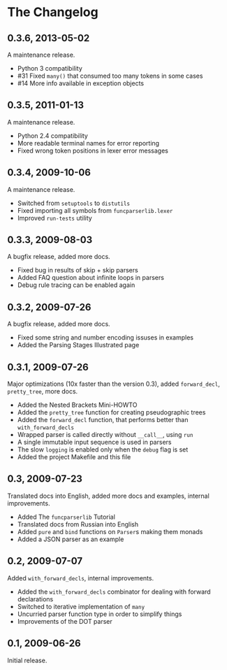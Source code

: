 The Changelog
=============


0.3.6, 2013-05-02
-----------------

A maintenance release.

* Python 3 compatibility
* #31 Fixed `many()` that consumed too many tokens in some cases
* #14 More info available in exception objects


0.3.5, 2011-01-13
-----------------

A maintenance release.

* Python 2.4 compatibility
* More readable terminal names for error reporting
* Fixed wrong token positions in lexer error messages


0.3.4, 2009-10-06
-----------------

A maintenance release.

* Switched from `setuptools` to `distutils`
* Fixed importing all symbols from `funcparserlib.lexer`
* Improved `run-tests` utility


0.3.3, 2009-08-03
-----------------

A bugfix release, added more docs.

* Fixed bug in results of skip + skip parsers
* Added FAQ question about infinite loops in parsers
* Debug rule tracing can be enabled again


0.3.2, 2009-07-26
-----------------

A bugfix release, added more docs.

* Fixed some string and number encoding issuses in examples
* Added the Parsing Stages Illustrated page


0.3.1, 2009-07-26
-----------------

Major optimizations (10x faster than the version 0.3), added `forward_decl`,
`pretty_tree`, more docs.

* Added the Nested Brackets Mini-HOWTO
* Added the `pretty_tree` function for creating pseudographic trees
* Added the `forward_decl` function, that performs better than
  `with_forward_decls`
* Wrapped parser is called directly without `__call__`, using `run`
* A single immutable input sequence is used in parsers
* The slow `logging` is enabled only when the `debug` flag is set
* Added the project Makefile and this file


0.3, 2009-07-23
---------------

Translated docs into English, added more docs and examples, internal
improvements.

* Added The `funcparserlib` Tutorial
* Translated docs from Russian into English
* Added `pure` and `bind` functions on `Parser`s making them monads
* Added a JSON parser as an example


0.2, 2009-07-07
---------------

Added `with_forward_decls`, internal improvements.

* Added the `with_forward_decls` combinator for dealing with forward
  declarations
* Switched to iterative implementation of `many`
* Uncurried parser function type in order to simplify things
* Improvements of the DOT parser


0.1, 2009-06-26
---------------

Initial release.
